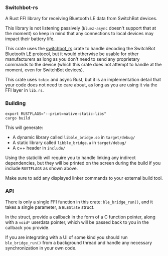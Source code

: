 ### Switchbot-rs

A Rust FFI library for receiving Bluetooth LE data from SwitchBot devices.

This library is not listening passively (`bluez-async` doesn't support that at
the moment) so keep in mind that any connections to local devices may impact
their battery life.

This crate uses the [switchbot_rs](https://github.com/steveatinfincia/switchbot_rs)
crate to handle decoding the SwitchBot Bluetooth LE protocol, but it would otherwise
be usable for other manufacturers as long as you don't need to send any proprietary
commands to the device (which this crate does not attempt to handle at the moment,
even for SwitchBot devices).

This crate uses `tokio` and async Rust, but it is an implementation detail that
your code does not need to care about, as long as you are using it via the FFI
layer in `lib.rs`.

### Building

```
export RUSTFLAGS="--print=native-static-libs"
cargo build
```

This will generate:

* A dynamic library called `libble_bridge.so` in `target/debug/`
* A static library called `libble_bridge.a` in `target/debug/`
* A c++ header in `include/`

Using the staticlib will require you to handle linking any indirect dependencies,
but they will be printed on the screen during the build if you include `RUSTFLAGS`
as shown above. 

Make sure to add any displayed linker commands to your external build tool.

### API

There is only a single FFI function in this crate: `ble_bridge_run()`, and it
takes a single parameter, a `BLEState` struct.

In the struct, provide a callback in the form of a C function pointer, along
with a `void*` userdata pointer, which will be passed back to you in the callback
you provide.

If you are integrating with a UI of some kind you should run `ble_bridge_run()`
from a background thread and handle any necessary synchronization in your own
code.
